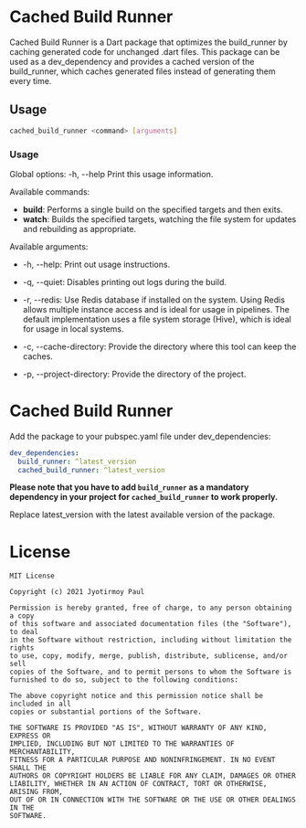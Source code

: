 # Cached Build Runner

Cached Build Runner is a Dart package that optimizes the build_runner by caching generated code for unchanged .dart files. This package can be used as a dev_dependency and provides a cached version of the build_runner, which caches generated files instead of generating them every time.

## Usage

```bash
cached_build_runner <command> [arguments]
```

### Usage
Global options:
-h, --help    Print this usage information.

Available commands:
* **build**:  Performs a single build on the specified targets and then exits.
* **watch**:   Builds the specified targets, watching the file system for updates and rebuilding as appropriate.

Available arguments:
* -h, --help: Print out usage instructions.
* -q, --quiet: Disables printing out logs during the build.
* -r, --redis: Use Redis database if installed on the system. Using Redis allows multiple instance access and is ideal for usage in pipelines. The default implementation uses a file system storage (Hive), which is ideal for usage in local systems.

* -c, --cache-directory: Provide the directory where this tool can keep the caches.
* -p, --project-directory: Provide the directory of the project.

# Cached Build Runner
Add the package to your pubspec.yaml file under dev_dependencies:

```yaml
dev_dependencies:
  build_runner: ^latest_version
  cached_build_runner: ^latest_version
```
**Please note that you have to add `build_runner` as a mandatory dependency in your project for `cached_build_runner` to work properly.**

Replace latest_version with the latest available version of the package.

# License

```
MIT License

Copyright (c) 2021 Jyotirmoy Paul

Permission is hereby granted, free of charge, to any person obtaining a copy
of this software and associated documentation files (the "Software"), to deal
in the Software without restriction, including without limitation the rights
to use, copy, modify, merge, publish, distribute, sublicense, and/or sell
copies of the Software, and to permit persons to whom the Software is
furnished to do so, subject to the following conditions:

The above copyright notice and this permission notice shall be included in all
copies or substantial portions of the Software.

THE SOFTWARE IS PROVIDED "AS IS", WITHOUT WARRANTY OF ANY KIND, EXPRESS OR
IMPLIED, INCLUDING BUT NOT LIMITED TO THE WARRANTIES OF MERCHANTABILITY,
FITNESS FOR A PARTICULAR PURPOSE AND NONINFRINGEMENT. IN NO EVENT SHALL THE
AUTHORS OR COPYRIGHT HOLDERS BE LIABLE FOR ANY CLAIM, DAMAGES OR OTHER
LIABILITY, WHETHER IN AN ACTION OF CONTRACT, TORT OR OTHERWISE, ARISING FROM,
OUT OF OR IN CONNECTION WITH THE SOFTWARE OR THE USE OR OTHER DEALINGS IN THE
SOFTWARE.
```